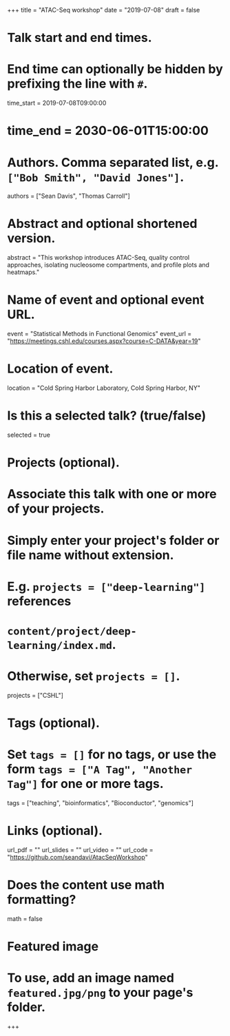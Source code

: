 +++
title = "ATAC-Seq workshop"
date = "2019-07-08"
draft = false

# Talk start and end times.
#   End time can optionally be hidden by prefixing the line with `#`.
time_start = 2019-07-08T09:00:00
# time_end = 2030-06-01T15:00:00

# Authors. Comma separated list, e.g. `["Bob Smith", "David Jones"]`.
authors = ["Sean Davis", "Thomas Carroll"]

# Abstract and optional shortened version.
abstract = "This workshop introduces ATAC-Seq, quality control approaches, isolating nucleosome compartments, and profile plots and heatmaps."

# Name of event and optional event URL.
event = "Statistical Methods in Functional Genomics"
event_url = "https://meetings.cshl.edu/courses.aspx?course=C-DATA&year=19"

# Location of event.
location = "Cold Spring Harbor Laboratory, Cold Spring Harbor, NY"

# Is this a selected talk? (true/false)
selected = true

# Projects (optional).
#   Associate this talk with one or more of your projects.
#   Simply enter your project's folder or file name without extension.
#   E.g. `projects = ["deep-learning"]` references 
#   `content/project/deep-learning/index.md`.
#   Otherwise, set `projects = []`.
projects = ["CSHL"]

# Tags (optional).
#   Set `tags = []` for no tags, or use the form `tags = ["A Tag", "Another Tag"]` for one or more tags.
tags = ["teaching", "bioinformatics", "Bioconductor", "genomics"]

# Links (optional).
url_pdf = ""
url_slides = ""
url_video = ""
url_code = "https://github.com/seandavi/AtacSeqWorkshop"

# Does the content use math formatting?
math = false

# Featured image
# To use, add an image named `featured.jpg/png` to your page's folder. 
+++

